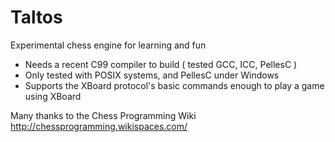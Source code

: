 Taltos
======

Experimental chess engine for learning and fun

- Needs a recent C99 compiler to build ( tested GCC, ICC, PellesC )
- Only tested with POSIX systems, and PellesC under Windows
- Supports the XBoard protocol's basic commands enough to play a game using XBoard

Many thanks to the Chess Programming Wiki http://chessprogramming.wikispaces.com/
